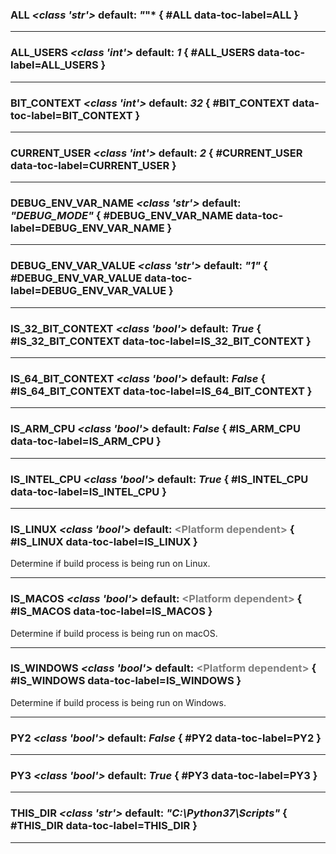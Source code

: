 ### **ALL** *<class 'str'>* default: *"*"* { #ALL data-toc-label=ALL }



______

### **ALL_USERS** *<class 'int'>* default: *1* { #ALL_USERS data-toc-label=ALL_USERS }



______

### **BIT_CONTEXT** *<class 'int'>* default: *32* { #BIT_CONTEXT data-toc-label=BIT_CONTEXT }



______

### **CURRENT_USER** *<class 'int'>* default: *2* { #CURRENT_USER data-toc-label=CURRENT_USER }



______

### **DEBUG_ENV_VAR_NAME** *<class 'str'>* default: *"DEBUG_MODE"* { #DEBUG_ENV_VAR_NAME data-toc-label=DEBUG_ENV_VAR_NAME }



______

### **DEBUG_ENV_VAR_VALUE** *<class 'str'>* default: *"1"* { #DEBUG_ENV_VAR_VALUE data-toc-label=DEBUG_ENV_VAR_VALUE }



______

### **IS_32_BIT_CONTEXT** *<class 'bool'>* default: *True* { #IS_32_BIT_CONTEXT data-toc-label=IS_32_BIT_CONTEXT }



______

### **IS_64_BIT_CONTEXT** *<class 'bool'>* default: *False* { #IS_64_BIT_CONTEXT data-toc-label=IS_64_BIT_CONTEXT }



______

### **IS_ARM_CPU** *<class 'bool'>* default: *False* { #IS_ARM_CPU data-toc-label=IS_ARM_CPU }



______

### **IS_INTEL_CPU** *<class 'bool'>* default: *True* { #IS_INTEL_CPU data-toc-label=IS_INTEL_CPU }



______

### **IS_LINUX** *<class 'bool'>* default: <span style=color:gray>&lt;Platform dependent&gt;</span> { #IS_LINUX data-toc-label=IS_LINUX }

Determine if build process is being run on Linux.


______

### **IS_MACOS** *<class 'bool'>* default: <span style=color:gray>&lt;Platform dependent&gt;</span> { #IS_MACOS data-toc-label=IS_MACOS }

Determine if build process is being run on macOS.


______

### **IS_WINDOWS** *<class 'bool'>* default: <span style=color:gray>&lt;Platform dependent&gt;</span> { #IS_WINDOWS data-toc-label=IS_WINDOWS }

Determine if build process is being run on Windows.


______

### **PY2** *<class 'bool'>* default: *False* { #PY2 data-toc-label=PY2 }



______

### **PY3** *<class 'bool'>* default: *True* { #PY3 data-toc-label=PY3 }



______

### **THIS_DIR** *<class 'str'>* default: *"C:\Python37\Scripts"* { #THIS_DIR data-toc-label=THIS_DIR }



______

